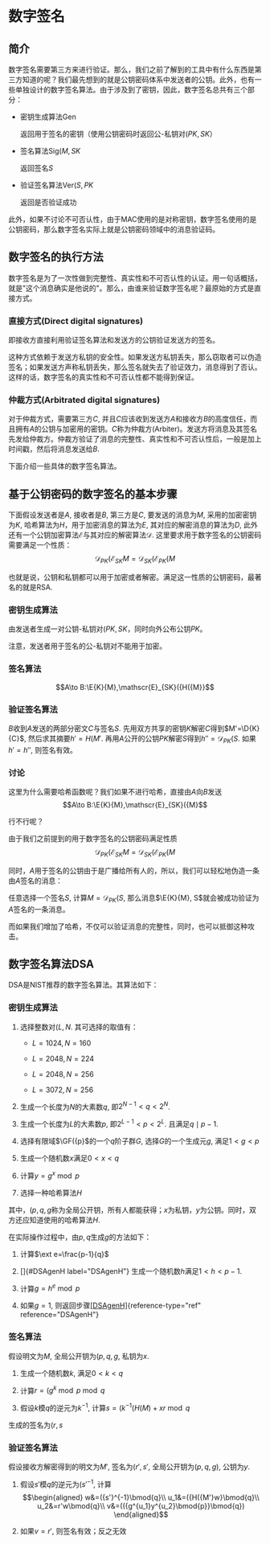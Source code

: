 # 数字签名

## 简介


数字签名需要第三方来进行验证。那么，我们之前了解到的工具中有什么东西是第三方知道的呢？我们最先想到的就是公钥密码体系中发送者的公钥。此外，也有一些单独设计的数字签名算法。由于涉及到了密钥，因此，数字签名总共有三个部分：

-   密钥生成算法Gen

    返回用于签名的密钥（使用公钥密码时返回公-私钥对$({PK, SK}$）

-   签名算法$\mathrm{Sig}({M, SK}$

    返回签名$S$

-   验证签名算法$\mathrm{Ver}({S, PK}$

    返回是否验证成功

此外，如果不讨论不可否认性，由于MAC使用的是对称密钥，数字签名使用的是公钥密码，那么数字签名实际上就是公钥密码领域中的消息验证码。

## 数字签名的执行方法

数字签名是为了一次性做到完整性、真实性和不可否认性的认证。用一句话概括，就是"这个消息确实是他说的"。那么，由谁来验证数字签名呢？最原始的方式是直接方式。

### 直接方式(Direct digital signatures)

即接收方直接利用验证签名算法和发送方的公钥验证发送方的签名。

这种方式依赖于发送方私钥的安全性。如果发送方私钥丢失，那么窃取者可以伪造签名；如果发送方声称私钥丢失，那么签名就失去了验证效力，消息得到了否认。这样的话，数字签名的真实性和不可否认性都不能得到保证。

### 仲裁方式(Arbitrated digital signatures)

对于仲裁方式，需要第三方$C$,
并且$C$应该收到发送方$A$和接收方$B$的高度信任，而且拥有$A$的公钥与加密用的密钥。$C$称为仲裁方(Arbiter)。发送方将消息及其签名先发给仲裁方。仲裁方验证了消息的完整性、真实性和不可否认性后，一般是加上时间戳，然后将消息发送给$B$.

下面介绍一些具体的数字签名算法。

## 基于公钥密码的数字签名的基本步骤

下面假设发送者是$A$, 接收者是$B$, 第三方是$C$, 要发送的消息为$M$,
采用的加密密钥为$K$, 哈希算法为$H$，用于加密消息的算法为$E$,
其对应的解密消息的算法为$D$,
此外还有一个公钥加密算法$\mathscr{E}$与其对应的解密算法$\mathscr{D}$.
这里要求用于数字签名的公钥密码需要满足一个性质：
$$\mathscr{D}_{PK}({\mathscr{E}_{SK}{M}}=\mathscr{D}_{SK}({\mathscr{E}_{PK}({M}}$$

也就是说，公钥和私钥都可以用于加密或者解密。满足这一性质的公钥密码，最著名的就是RSA.

### 密钥生成算法

由发送者生成一对公钥-私钥对$({PK, SK}$，同时向外公布公钥$PK$。

注意，发送者用于签名的公-私钥对不能用于加密。

### 签名算法

$$A\to B:\E{K}{M},\mathscr{E}_{SK}({H({M}}$$

### 验证签名算法

$B$收到$A$发送的两部分密文$C$与签名$S$.
先用双方共享的密钥$K$解密$C$得到$M'=\D{K}{C}$,
然后求其摘要$h'=H({M'}$.
再用$A$公开的公钥$PK$解密$S$得到$h''=\mathscr{D}_{PK}({S}$.
如果$h'=h''$, 则签名有效。

### 讨论

这里为什么需要哈希函数呢？我们如果不进行哈希，直接由$A$向$B$发送
$$A\to B:\E{K}{M},\mathscr{E}_{SK}({M}$$

行不行呢？

由于我们之前提到的用于数字签名的公钥密码满足性质
$$\mathscr{D}_{PK}({\mathscr{E}_{SK}{M}}=\mathscr{D}_{SK}({\mathscr{E}_{PK}({M}}$$

同时，$A$用于签名的公钥由于是广播给所有人的，所以，我们可以轻松地伪造一条由$A$签名的消息：

任意选择一个签名$S$, 计算$M=\mathscr{D}_{PK}({S}$,
那么消息$\E{K}{M}, S$就会被成功验证为$A$签名的一条消息。

而如果我们增加了哈希，不仅可以验证消息的完整性，同时，也可以抵御这种攻击。

## 数字签名算法DSA

DSA是NIST推荐的数字签名算法。其算法如下：

### 密钥生成算法

1.  选择整数对$({L, N}$. 其可选择的取值有：

    -   $L=1024, N=160$

    -   $L=2048, N=224$

    -   $L=2048, N=256$

    -   $L=3072, N=256$

2.  生成一个长度为$N$的大素数$q$, 即$2^{N-1} < q < 2^N$.

3.  生成一个长度为$L$的大素数$p$, 即$2^{L-1} < p < 2^L$.
    且满足$q\mid p - 1$.

4.  选择有限域$\GF({p}$的一个$q$阶子群$G$, 选择$G$的一个生成元$g$,
    满足$1<g<p$

5.  生成一个随机数$x$满足$0<x<q$

6.  计算$y=g^x\bmod{p}$

7.  选择一种哈希算法$H$

其中，$({p, q, g}$称为全局公开钥，所有人都能获得；$x$为私钥，$y$为公钥。同时，双方还应知道使用的哈希算法$H$.

在实际操作过程中，由$p, q$生成$g$的方法如下：

1.  计算$\ext e=\frac{p-1}{q}$

2.  []{#DSAgenH label="DSAgenH"} 生成一个随机数$h$满足$1<h<p-1$.

3.  计算$g=h^e\bmod{p}$

4.  如果$g=1$, 则返回步骤[\[DSAgenH\]](#DSAgenH){reference-type="ref"
    reference="DSAgenH"}

### 签名算法

假设明文为$M$, 全局公开钥为$({p, q, g}$, 私钥为$x$.

1.  生成一个随机数$k$, 满足$0<k<q$

2.  计算$r=({g^k\bmod{p}}\bmod{q}$

3.  假设$k$模$q$的逆元为$k^{-1}$,
    计算$s=({k^{-1}({H(M)+xr}}\bmod{q}$

生成的签名为$({r, s}$

### 验证签名算法

假设接收方解密得到的明文为$M'$, 签名为$({r', s'}$,
全局公开钥为$({p, q, g})$, 公钥为$y$.

1.  假设$s'$模$q$的逆元为$({s'}^{-1}$, 计算 
$$\begin{aligned}
            w&=({s'}^{-1}\bmod{q}\\
            u_1&=({H({M'}w}\bmod{q}\\
            u_2&=r'w\bmod{q}\\
            v&=(({g^{u_1}y^{u_2}\bmod{p}}\bmod{q})
    \end{aligned}$$

2.  如果$v=r'$, 则签名有效；反之无效
